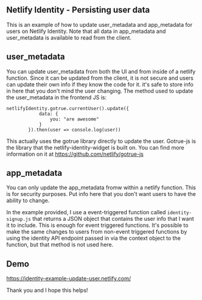 ## Netlify Identity - Persisting user data

This is an example of how to update user_metadata and app_metadata for users on Netlify Identity. Note that all data in app_metadata and user_metadata is available to read from the client.

## user_metadata

You can update user_metadata from both the UI and from inside of a netlify function. Since it can be updated from the client, it is not secure and users can update their own info if they know the code for it. it's safe to store info in here that you don't mind the user changing. The method used to update the user_metadata in the frontend JS is:

```
netlifyIdentity.gotrue.currentUser().update({
            data: {
                you: "are awesome"
            }
        }).then(user => console.log(user))
```

This actually uses the gotrue library directly to update the user. Gotrue-js is the library that the netlify-identity-widget is built on. You can find more information on it at https://github.com/netlify/gotrue-js

## app_metadata

You can only update the app_metadata fromw within a netlify function. This is for security purposes. Put info here that you don't want users to have the ability to change.

In the example provided, I use a event-triggered function called `identity-signup.js` that returns a JSON object that contains the user info that I want it to include. This is enough for event triggered functions. It's possible to make the same changes to users from non-event triggered functions by using the identity API endpoint passed in via the context object to the function, but that method is not used here.

## Demo

https://identity-example-update-user.netlify.com/

Thank you and I hope this helps!
